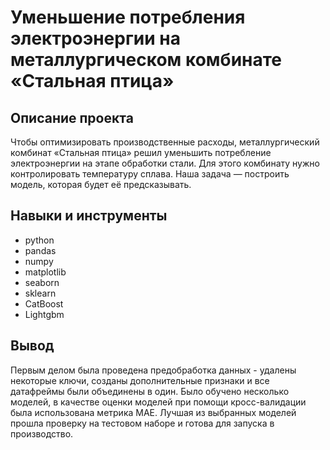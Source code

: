 # Уменьшение потребления электроэнергии на металлургическом комбинате «Стальная птица»
## Описание проекта
Чтобы оптимизировать производственные расходы, металлургический комбинат «Стальная птица» решил уменьшить потребление электроэнергии на этапе обработки стали. Для этого комбинату нужно контролировать температуру сплава.
Наша задача — построить модель, которая будет её предсказывать.

## Навыки и инструменты
- python
- pandas
- numpy
- matplotlib
- seaborn
- sklearn
- CatBoost
- Lightgbm

## Вывод
Первым делом была проведена предобработка данных - удалены некоторые ключи, созданы дополнительные признаки и все датафреймы были объединены в один.
Было обучено несколько моделей, в качестве оценки моделей при помощи кросс-валидации была использована метрика MAE.
Лучшая из выбранных моделей прошла проверку на тестовом наборе и готова для запуска в производство.
